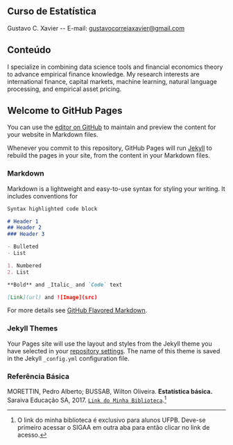Curso de Estatística
--------------------

Gustavo C. Xavier -- E-mail: gustavocorreiaxavier@gmail.com

## Conteúdo
I specialize in combining data science tools and financial economics theory to advance empirical finance knowledge. My research interests are international finance, capital markets, machine learning, natural language processing, and empirical asset pricing.

## Welcome to GitHub Pages

You can use the [editor on GitHub](https://github.com/gustavocxavier/gxavier.github.io/edit/master/index.md) to maintain and preview the content for your website in Markdown files.

Whenever you commit to this repository, GitHub Pages will run [Jekyll](https://jekyllrb.com/) to rebuild the pages in your site, from the content in your Markdown files.

### Markdown

Markdown is a lightweight and easy-to-use syntax for styling your writing. It includes conventions for

```markdown
Syntax highlighted code block

# Header 1
## Header 2
### Header 3

- Bulleted
- List

1. Numbered
2. List

**Bold** and _Italic_ and `Code` text

[Link](url) and ![Image](src)
```

For more details see [GitHub Flavored Markdown](https://guides.github.com/features/mastering-markdown/).

### Jekyll Themes

Your Pages site will use the layout and styles from the Jekyll theme you have selected in your [repository settings](https://github.com/gustavocxavier/gxavier.github.io/settings). The name of this theme is saved in the Jekyll `_config.yml` configuration file.

### Referência Básica

MORETTIN, Pedro Alberto; BUSSAB, Wilton Oliveira. **Estatística básica.** Saraiva Educação SA, 2017. [`Link do Minha Biblioteca`](https://www.google.com).[^1]

[^1]: O link do minha biblioteca é exclusivo para alunos UFPB. Deve-se primeiro acessar o SIGAA em outra aba para então clicar no link de acesso.

